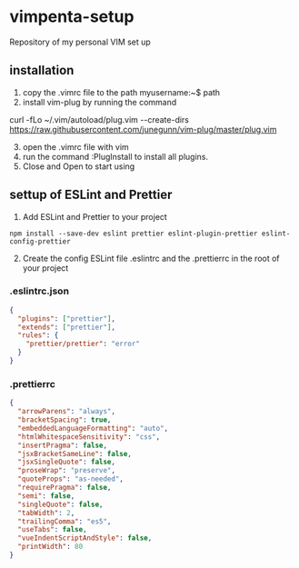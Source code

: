 # vimpenta-setup
Repository of my personal VIM set up

## installation
1. copy the .vimrc file to the path myusername:~$ path
2. install vim-plug by running the command

curl -fLo ~/.vim/autoload/plug.vim --create-dirs \
    https://raw.githubusercontent.com/junegunn/vim-plug/master/plug.vim

3. open the .vimrc file with vim
4. run the command :PlugInstall to install all plugins.
5. Close and Open to start using

## settup of ESLint and Prettier
1. Add ESLint and Prettier to your project

```
npm install --save-dev eslint prettier eslint-plugin-prettier eslint-config-prettier
```

2. Create the config ESLint file .eslintrc and the .prettierrc in the root of your project

### .eslintrc.json

```json
{
  "plugins": ["prettier"],
  "extends": ["prettier"],
  "rules": {
    "prettier/prettier": "error"
  }
}
```


### .prettierrc

```json
{
  "arrowParens": "always",
  "bracketSpacing": true,
  "embeddedLanguageFormatting": "auto",
  "htmlWhitespaceSensitivity": "css",
  "insertPragma": false,
  "jsxBracketSameLine": false,
  "jsxSingleQuote": false,
  "proseWrap": "preserve",
  "quoteProps": "as-needed",
  "requirePragma": false,
  "semi": false,
  "singleQuote": false,
  "tabWidth": 2,
  "trailingComma": "es5",
  "useTabs": false,
  "vueIndentScriptAndStyle": false,
  "printWidth": 80
}
```
